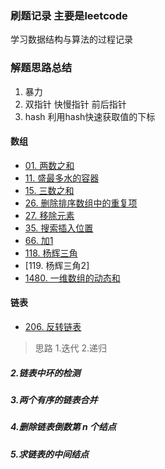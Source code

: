 ### 刷题记录 主要是leetcode
学习数据结构与算法的过程记录

### 解题思路总结
1. 暴力
2. 双指针 快慢指针 前后指针
3. hash 利用hash快速获取值的下标
#### 数组
- [01. 两数之和](https://leetcode-cn.com/problems/two-sum/)
- [11. 盛最多水的容器](https://leetcode-cn.com/problems/container-with-most-water/) 
- [15. 三数之和](https://leetcode-cn.com/problems/3sum/)
- [26. 删除排序数组中的重复项](https://leetcode-cn.com/problems/remove-duplicates-from-sorted-array/) 
- [27. 移除元素](https://leetcode-cn.com/problems/remove-element/)
- [35. 搜索插入位置](https://leetcode-cn.com/problems/search-insert-position/) 
- [66. 加1](https://leetcode-cn.com/problems/plus-one/)
- [118. 杨辉三角](https://leetcode-cn.com/problems/pascals-triangle/)
- [119. 杨辉三角2][](https://leetcode-cn.com/problems/pascals-triangle-ii/)
- [1480. 一维数组的动态和](https://leetcode-cn.com/problems/running-sum-of-1d-array/) 
#### 链表
- [206. 反转链表](https://leetcode-cn.com/problems/reverse-linked-list/)
> 思路 1.迭代 2.递归
##### 2.链表中环的检测
##### 3.两个有序的链表合并
##### 4.删除链表倒数第 n 个结点
##### 5.求链表的中间结点
